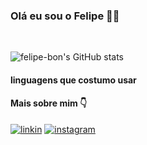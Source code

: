 ### Olá eu sou o Felipe 🙋‍♂️
</br>


![felipe-bon's GitHub stats](https://github-readme-stats.vercel.app/api?username=felipe-bon&show_icons=true&theme=tokyonight)


#### linguagens que costumo usar 


#### Mais sobre mim 👇

[![linkin](https://img.shields.io/badge/LinkedIn-0077B5?style=for-the-badge&logo=linkedin&logoColor=white)](https://www.linkedin.com/in/felipe-bonetti-1a0200209/)
[![instagram](https://img.shields.io/badge/Instagram-E4405F?style=for-the-badge&logo=instagram&logoColor=white)](https://www.instagram.com/bonetti_felipe/)
